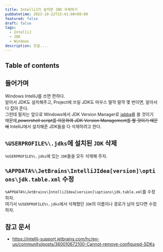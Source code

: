 ```yaml
---
title: IntelliJ가 설치한 JDK 삭제하기
pubDatetime: 2023-10-22T15:41:00+09:00
featured: false
draft: false
tags:
  - IntelliJ
  - JDK
  - Windows
description: 흐음....
---
```


## Table of contents

## 들어가며

Windows IntelliJ를 쓰면 편하다.  
알아서 JDK도 설치해주고, Project에 쓰일 JDK도 마우스 딸깍 딸깍 몇 번이면, 알아서 다 잡아 준다.  
그런데 필자는 앞으로 Windows에서 JDK Version Manager로 [jabba](https://github.com/shyiko/jabba)를 쓸 것이기 때문에,~~powershell script를 이용하여 JDK Version Management를 할 것이기 때문에~~ IntelliJ에서 설치해준 JDK들을 다 삭제하려고 한다.

## `%USERPROFILE%\.jdks`에 설치된 `JDK` 삭제

`%USERPROFILE%\.jdks`에 있는 `JDK`들을 모두 삭제해 주자.

## `%APPDATA%\JetBrains\IntelliJIdea[version]\options\jdk.table.xml` 수정

`%APPDATA%\JetBrains\IntelliJIdea[version]\options\jdk.table.xml`를 수정하자.  
여기서 `%USERPROFILE%\.jdks`에서 삭제했던 `JDK`의 이름이나 경로가 남아 있다면 수정하자.

## 참고 문서

- <https://intellij-support.jetbrains.com/hc/en-us/community/posts/360010672100-Cannot-remove-configured-SDKs>
